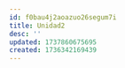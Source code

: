 ```yaml
---
id: f0bau4j2aoazuo26segum7i
title: Unidad2
desc: ''
updated: 1737860675695
created: 1736342169439
---
```

